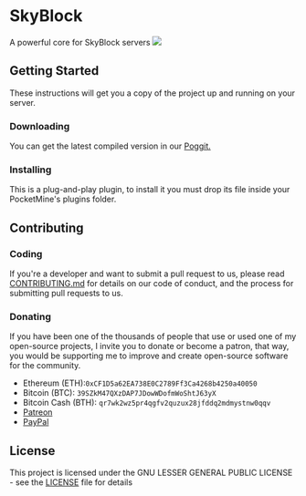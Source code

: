 # SkyBlock

A powerful core for SkyBlock servers
[![](https://poggit.pmmp.io/shield.api/SkyBlock)](https://poggit.pmmp.io/p/SkyBlock)

## Getting Started

These instructions will get you a copy of the project up and running on your server.

### Downloading

You can get the latest compiled version in our [Poggit.](https://poggit.pmmp.io/ci/room17/SkyBlock)

### Installing

This is a plug-and-play plugin, to install it you must drop its file inside your PocketMine's plugins folder.

## Contributing

### Coding

If you're a developer and want to submit a pull request to us, please read [CONTRIBUTING.md](CONTRIBUTING.md) for details on our code of conduct, and the process for submitting pull requests to us.

### Donating

If you have been one of the thousands of people that use or used one of my open-source projects, I invite you to donate or become a patron, that way, you would be supporting me to improve and create open-source software for the community.

- Ethereum (ETH):`0xCF1D5a62EA738E0C2789Ff3Ca4268b4250a40050`
- Bitcoin (BTC): `39SZkM47QXzDAP7JDowWDofmWoShtJ63yX`
- Bitcoin Cash (BTH): `qr7wk2wz5pr4qgfv2quzux28jfddq2mdmystnw0qqv`
- [Patreon](https://patreon.com/giantquartz)
- [PayPal](https://paypal.me/giantquartz)

## License

This project is licensed under the GNU LESSER GENERAL PUBLIC LICENSE - see the [LICENSE](LICENSE) file for details